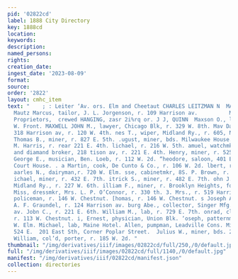 ```yaml
---
pid: '02822cd'
label: 1888 City Directory
key: 1888cd
location: 
keywords: 
description: 
named_persons: 
rights: 
creation_date: 
ingest_date: '2023-08-09'
format: 
source: 
order: '2822'
layout: cmhc_item
text: "    ; : Leiter ‘Av. ors. Elm and Cheetaut CHARLES LEITZMAN N  MAU 189 MEN  =
  Mautz Marcus, tailor, J. L. Jorgenson, r. 109 Harrison av.          McNEE & PEELER.
  Proprietors,  crewed HANGING, zasr 2i%rq or. J J, QUINN  Maxson O., lab, r. 186
  W. Front. MAXWELL JOHN M., lawyer, Chicago Blk, r. 329 W. 8th. Mav David, clothing,
  318 Harrison av, r. 120 W. 4th. nes T., wiper, Midland Ry., r. 605, N. Pine. _y
  Thomas B., miner, r. 827 E. 5th. .ugust, miner, bds. Milwaukee House. [ax, clk,
  M. Harris, r. rear 221 E. 4th. lichael, r. 216 W. 5th. amuel, watchmkr. and jeweler
  and diamand broker, 218 tison av, r. 221 E. 4th. Henry, miner, r. 525 E. 7th. .
  George E., musician, Ben. Loeb, r. 112 W. 2d. “heodore, saloon, 401 E. 8th. Office,
  Court House. . a Martin, cook, De Cunto & Co., r. 106 W. 2d. lbert, r. 110 W. Chestnut.
  aarles N., dairyman,r. 720 W. Elm. sse, cabinetmkr, 8S. P. Brown, r. 420 E. 5th.
  ichael, miner, r. 432 E. 7th. itrick S., miner, r. 482 E. 7th. ohn J., engineer,
  Midland Ry., r. 227 W. 6th. illiam F., miner, r. Brooklyn Heights, foot Pine. Jennie
  Miss, dressmkr, Mrs. L. P. O’Connor, r. 330 th. 3. Mrs., r. 519 Harrison av. Tohn,
  policeman, r. 146 W. Chestnut. [homas, r. 146 W. Chestnut. s Joseph A., barkpr,
  A. F. Graundel, r. 124 Harrison av. burg Abe., collector, Singer Mfg. Co., 619 Harrison
  av. Jobn C., r. 221 E. 6th. William M., lab, r. 729 E. 7th. onrad, clk, W. C. Herzog,
  r. 113 W. Chestnut. i, Ernest, physician, Union Blk. ‘oseph, patternmkr, r. 320
  W. Elm. Michael, lab, Maine Hotel. Allen, pumpman, Leadville Cons. Mining Co., r.
  524 E.  201 East Sth, Corner Poplar Street.  Julius W., miner, bds. 202 E. 3d. Id
  William, col’d, porter, r. 185 W. 2d. "
thumbnail: "/img/derivatives/iiif/images/02822cd/full/250,/0/default.jpg"
full: "/img/derivatives/iiif/images/02822cd/full/1140,/0/default.jpg"
manifest: "/img/derivatives/iiif/02822cd/manifest.json"
collection: directories
---
```

